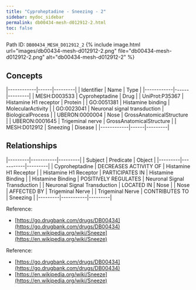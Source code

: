 ```yaml
---
title: "Cyproheptadine - Sneezing - 2"
sidebar: mydoc_sidebar
permalink: db00434-mesh-d012912-2.html
toc: false 
---
```



Path ID: `DB00434_MESH_D012912_2`
{% include image.html url="images/db00434-mesh-d012912-2.png" file="db00434-mesh-d012912-2.png" alt="db00434-mesh-d012912-2" %}

## Concepts

|------------|------|---------|
| Identifier | Name | Type    |
|------------|------|---------|
| MESH:D003533 | Cyproheptadine | Drug |
| UniProt:P35367 | Histamine H1 receptor | Protein |
| GO:0051381 | Histamine binding | MolecularActivity |
| GO:0023041 | Neuronal signal transduction | BiologicalProcess |
| UBERON:0000004 | Nose | GrossAnatomicalStructure |
| UBERON:0001645 | Trigeminal nerve | GrossAnatomicalStructure |
| MESH:D012912 | Sneezing | Disease |
|------------|------|---------|

## Relationships

|---------|-----------|---------|
| Subject | Predicate | Object  |
|---------|-----------|---------|
| Cyproheptadine | DECREASES ACTIVITY OF | Histamine H1 Receptor |
| Histamine H1 Receptor | PARTICIPATES IN | Histamine Binding |
| Histamine Binding | POSITIVELY REGULATES | Neuronal Signal Transduction |
| Neuronal Signal Transduction | LOCATED IN | Nose |
| Nose | AFFECTED BY | Trigeminal Nerve |
| Trigeminal Nerve | CONTRIBUTES TO | Sneezing |
|---------|-----------|---------|

Reference: 
  - [https://go.drugbank.com/drugs/DB00434](https://go.drugbank.com/drugs/DB00434)
  - [https://en.wikipedia.org/wiki/Sneeze](https://en.wikipedia.org/wiki/Sneeze)

Reference: 
  - [https://go.drugbank.com/drugs/DB00434](https://go.drugbank.com/drugs/DB00434)
  - [https://en.wikipedia.org/wiki/Sneeze](https://en.wikipedia.org/wiki/Sneeze)
